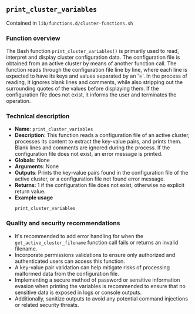 ## `print_cluster_variables`

Contained in `lib/functions.d/cluster-functions.sh`

### Function overview

The Bash function `print_cluster_variables()` is primarily used to read, interpret and display cluster configuration data. The configuration file is obtained from an active cluster by means of another function call. The function reads through the configuration file line by line, where each line is expected to have its keys and values separated by an '='. In the process of reading, it ignores blank lines and comments, while also stripping out the surrounding quotes of the values before displaying them. If the configuration file does not exist, it informs the user and terminates the operation.

### Technical description

- **Name**: `print_cluster_variables`
- **Description**: This function reads a configuration file of an active cluster, processes its content to extract the key-value pairs, and prints them. Blank lines and comments are ignored during the process. If the configuration file does not exist, an error message is printed.
- **Globals**: None
- **Arguments**: None
- **Outputs**: Prints the key-value pairs found in the configuration file of the active cluster, or a configuration file not found error message.
- **Returns**: 1 if the configuration file does not exist, otherwise no explicit return value.
- **Example usage**
    ```
    print_cluster_variables
    ```

### Quality and security recommendations

- It's recommended to add error handling for when the `get_active_cluster_filename` function call fails or returns an invalid filename.
- Incorporate permissions validations to ensure only authorized and authenticated users can access this function.
- A key-value pair validation can help mitigate risks of processing malformed data from the configuration file.
- Implementing a secure method of password or sensitive information evasion when printing the variables is recommended to ensure that no sensitive data is exposed in logs or console outputs.
- Additionally, sanitize outputs to avoid any potential command injections or related security threats.

